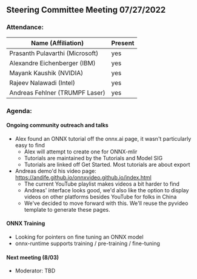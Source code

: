## Steering Committee Meeting 07/27/2022

### Attendance:

| Name (Affiliation)              | Present  |
| ------------------------------- | -------- |
| Prasanth Pulavarthi (Microsoft) | yes   |
| Alexandre Eichenberger (IBM)    | yes   |
| Mayank Kaushik (NVIDIA)         | yes   |
| Rajeev Nalawadi (Intel)         | yes   |
| Andreas Fehlner (TRUMPF Laser)  | yes   |

### Agenda:
  
  #### Ongoing community outreach and talks
  - Alex found an ONNX tutorial off the onnx.ai page, it wasn't particularly easy to find
    - Alex will attempt to create one for ONNX-mlir
    - Tutorials are maintained by the Tutorials and Model SIG
    - Tutorials are linked off Get Started. Most tutorials are about export
  - Andreas demo'd his video page: https://andife.github.io/onnxvideo.github.io/index.html
    - The current YouTube playlist makes videos a bit harder to find
    - Andreas' interface looks good, we'd also like the option to display videos on other platforms besides YouTube for folks in China
    - We've decided to move forward with this. We'll reuse the pyvideo template to generate these pages.

  #### ONNX Training
  - Looking for pointers on fine tuning an ONNX model
   - onnx-runtime supports training / pre-training / fine-tuning
 
  #### Next meeting (8/03)
  - Moderator: TBD
